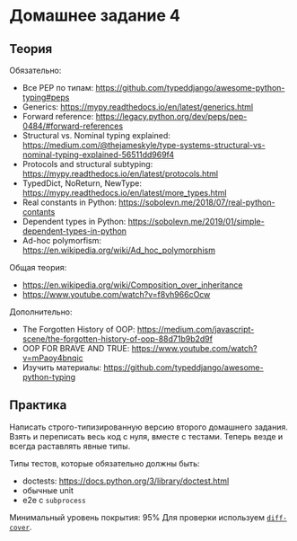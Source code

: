 # Домашнее задание 4

## Теория

Обязательно:

- Все PEP по типам: <https://github.com/typeddjango/awesome-python-typing#peps>
- Generics: <https://mypy.readthedocs.io/en/latest/generics.html>
- Forward reference: <https://legacy.python.org/dev/peps/pep-0484/#forward-references>
- Structural vs. Nominal typing explained: <https://medium.com/@thejameskyle/type-systems-structural-vs-nominal-typing-explained-56511dd969f4>
- Protocols and structural subtyping: <https://mypy.readthedocs.io/en/latest/protocols.html>
- TypedDict, NoReturn, NewType: <https://mypy.readthedocs.io/en/latest/more_types.html>
- Real constants in Python: <https://sobolevn.me/2018/07/real-python-contants>
- Dependent types in Python: <https://sobolevn.me/2019/01/simple-dependent-types-in-python>
- Ad-hoc polymorfism: <https://en.wikipedia.org/wiki/Ad_hoc_polymorphism>

Общая теория:

- <https://en.wikipedia.org/wiki/Composition_over_inheritance>
- <https://www.youtube.com/watch?v=f8vh966cOcw>

Дополнительно:

- The Forgotten History of OOP: <https://medium.com/javascript-scene/the-forgotten-history-of-oop-88d71b9b2d9f>
- OOP FOR BRAVE AND TRUE: <https://www.youtube.com/watch?v=mPaoy4bnqic>
- Изучить материалы: <https://github.com/typeddjango/awesome-python-typing>

## Практика

Написать строго-типизированную версию второго домашнего задания.
Взять и переписать весь код с нуля, вместе с тестами.
Теперь везде и всегда раставлять явные типы.

Типы тестов, которые обязательно должны быть:

- doctests: <https://docs.python.org/3/library/doctest.html>
- обычные unit
- e2e с `subprocess`

Минимальный уровень покрытия: 95%
Для проверки используем [`diff-cover`](https://github.com/Bachmann1234/diff_cover).
